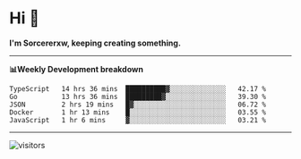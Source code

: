 # Hi 👋

**I'm Sorcererxw, keeping creating something.**

---

**📊Weekly Development breakdown**

<!--START_SECTION:waka-->
```text
TypeScript   14 hrs 36 mins  ██████████▓░░░░░░░░░░░░░░   42.17 % 
Go           13 hrs 36 mins  █████████▓░░░░░░░░░░░░░░░   39.30 % 
JSON         2 hrs 19 mins   █▓░░░░░░░░░░░░░░░░░░░░░░░   06.72 % 
Docker       1 hr 13 mins    █░░░░░░░░░░░░░░░░░░░░░░░░   03.55 % 
JavaScript   1 hr 6 mins     ▓░░░░░░░░░░░░░░░░░░░░░░░░   03.21 % 
```
<!--END_SECTION:waka-->

---

![visitors](https://visitor-badge.glitch.me/badge?page_id=sorcererxw.sorcererx)